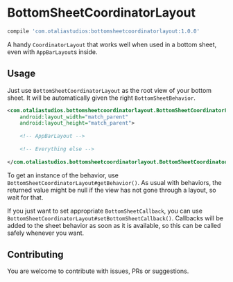 # BottomSheetCoordinatorLayout

```groovy
compile 'com.otaliastudios:bottomsheetcoordinatorlayout:1.0.0'
```

A handy `CoordinatorLayout` that works well when used in a bottom sheet, even with `AppBarLayout`s inside.

## Usage

Just use `BottomSheetCoordinatorLayout` as the root view of your bottom sheet. It will be automatically
given the right `BottomSheetBehavior`.

```xml
<com.otaliastudios.bottomsheetcoordinatorlayout.BottomSheetCoordinatorLayout
    android:layout_width="match_parent"
    android:layout_height="match_parent">
    
    <!-- AppBarLayout -->
    
    <!-- Everything else -->
    
</com.otaliastudios.bottomsheetcoordinatorlayout.BottomSheetCoordinatorLayout>
```

To get an instance of the behavior, use `BottomSheetCoordinatorLayout#getBehavior()`.
As usual with behaviors, the returned value might be null if the view has not gone through a layout,
so wait for that.

If you just want to set appropriate `BottomSheetCallback`, you can use `BottomSheetCoordinatorLayout#setBottomSheetCallback()`.
Callbacks will be added to the sheet behavior as soon as it is available, so this can be called safely
whenever you want.

## Contributing

You are welcome to contribute with issues, PRs or suggestions.